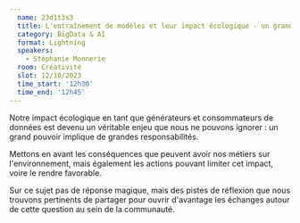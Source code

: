 ```yaml
---
  name: 23d1t3s3
  title: L'entraînement de modèles et leur impact écologique - un grand pouvoir implique de grandes responsabilités
  category: BigData & AI
  format: Lightning
  speakers: 
    - Stéphanie Monnerie
  room: Créativité
  slot: 12/10/2023
  time_start: '12h30'
  time_end: '12h45'
---
```

Notre impact écologique en tant que générateurs et consommateurs de données est devenu un véritable enjeu que nous ne pouvons ignorer : un grand pouvoir implique de grandes responsabilités.

Mettons en avant les conséquences que peuvent avoir nos métiers sur l'environnement, mais également les actions pouvant limiter cet impact, voire le rendre favorable.

Sur ce sujet pas de réponse magique, mais des pistes de réflexion que nous trouvons pertinents de partager pour ouvrir d'avantage les échanges autour de cette question au sein de la communauté.
